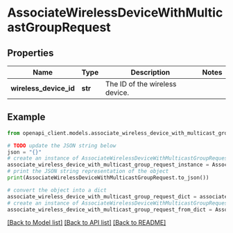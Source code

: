 # AssociateWirelessDeviceWithMulticastGroupRequest


## Properties

Name | Type | Description | Notes
------------ | ------------- | ------------- | -------------
**wireless_device_id** | **str** | The ID of the wireless device. | 

## Example

```python
from openapi_client.models.associate_wireless_device_with_multicast_group_request import AssociateWirelessDeviceWithMulticastGroupRequest

# TODO update the JSON string below
json = "{}"
# create an instance of AssociateWirelessDeviceWithMulticastGroupRequest from a JSON string
associate_wireless_device_with_multicast_group_request_instance = AssociateWirelessDeviceWithMulticastGroupRequest.from_json(json)
# print the JSON string representation of the object
print(AssociateWirelessDeviceWithMulticastGroupRequest.to_json())

# convert the object into a dict
associate_wireless_device_with_multicast_group_request_dict = associate_wireless_device_with_multicast_group_request_instance.to_dict()
# create an instance of AssociateWirelessDeviceWithMulticastGroupRequest from a dict
associate_wireless_device_with_multicast_group_request_from_dict = AssociateWirelessDeviceWithMulticastGroupRequest.from_dict(associate_wireless_device_with_multicast_group_request_dict)
```
[[Back to Model list]](../README.md#documentation-for-models) [[Back to API list]](../README.md#documentation-for-api-endpoints) [[Back to README]](../README.md)


